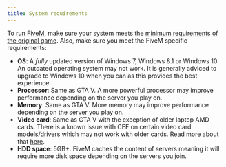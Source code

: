 ```yaml
---
title: System requirements
---
```


To [run FiveM][installing], make sure your system meets the [minimum requirements of the original game][gtav-system-specs].
Also, make sure you meet the FiveM specific requirements:

- **OS**: A _fully_ updated version of Windows 7, Windows 8.1 or Windows 10. An outdated operating system may not work.
  It is generally adviced to upgrade to Windows 10 when you can as this provides the best experience.
- **Processor**: Same as GTA V. A more powerful processor may improve performance depending on the server you play on.
- **Memory**: Same as GTA V. More memory may improve performance depending on the server you play on.
- **Video card**: Same as GTA V with the exception of older laptop AMD cards. There is a known issue with CEF on certain
  video card models/drivers which may not work with older cards. Read more about that [here][client-issues-gpu].
- **HDD space**: 5GB+. FiveM caches the content of servers meaning it will require more disk space depending on the
  servers you join.

[installing]: /guides/installing-fivem
[client-issues-gpu]: /support/client-issues#colored-background-but-no-menu
[gtav-system-specs]: https://support.rockstargames.com/hc/en-us/articles/203428177
